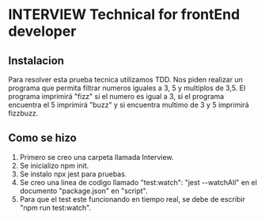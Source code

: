 # INTERVIEW Technical for frontEnd developer

## Instalacion

Para resolver esta prueba tecnica utilizamos TDD.
Nos piden realizar un programa que permita filtrar numeros
iguales a 3, 5 y multiplos de 3,5. El programa imprimirá "fizz"
si el numero es igual a 3, si el programa encuentra el 5 imprimirá
"buzz" y si encuentra multimo de 3 y 5 imprimirá fizzbuzz.

## Como se hizo
1. Primero se creo una carpeta llamada Interview.
2. Se inicializo npm init.
3. Se instalo npx jest para pruebas.
4. Se creo una linea de codigo llamado "test:watch": "jest --watchAll" en el documento "package.json" en "script".
5. Para que el test este funcionando en tiempo real, se debe de escribir "npm run test:watch".